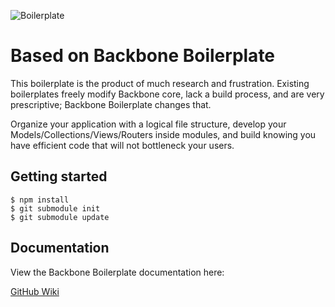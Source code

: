 ![Boilerplate](https://github.com/tbranyen/backbone-boilerplate/raw/assets/header.png)

Based on Backbone Boilerplate
====================

This boilerplate is the product of much research and frustration.  Existing
boilerplates freely modify Backbone core, lack a build process, and are very
prescriptive; Backbone Boilerplate changes that.

Organize your application with a logical file structure, develop your
Models/Collections/Views/Routers inside modules, and build knowing you have
efficient code that will not bottleneck your users.

## Getting started ##

    $ npm install
    $ git submodule init
    $ git submodule update

## Documentation ##

View the Backbone Boilerplate documentation here:

[GitHub Wiki](https://github.com/tbranyen/backbone-boilerplate/wiki)

